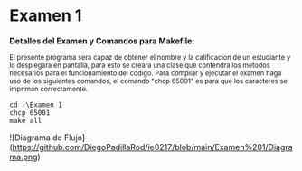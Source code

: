 # Examen 1


**Detalles del Examen y Comandos para Makefile:**

<sub>El presente programa sera capaz de obtener el nombre y la calificacion de un estudiante y lo desplegara en pantalla, para esto se creara una clase que contendra los metodos necesarios para el funcionamiento del codigo. 
Para compilar y ejecutar el examen haga uso de los siguientes comandos, el comando "chcp 65001" es para que los caracteres se impriman correctamente.</sub>
```
cd .\Examen 1
chcp 65001
make all
```
<span>![</span><span>Diagrama de Flujo</span><span>]</span><span>(</span><span>https://github.com/DiegoPadillaRod/ie0217/blob/main/Examen%201/Diagrama.png</span><span>)</span>
